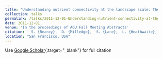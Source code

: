 ```yaml
---
title: "Understanding nutrient connectivity at the landscape scale: The use of the SCIMAP approach in the UK and Ireland"
collection: talks
permalink: /talks/2011-12-01-Understanding-nutrient-connectivity-at-the-landscape-scale-The-use-of-the-SCIMAP-approach-in-the-UK-and-Ireland
date: 2011-12-01
venue: 'In the proceedings of AGU Fall Meeting Abstracts'
citation: ' S. {Reaney},  D. {Milledge},  S. {Lane},  L. {Heathwaite},  M. {Shore},  A. {Melland},  P. {Jordan}, &quot;Understanding nutrient connectivity at the landscape scale: The use of the SCIMAP approach in the UK and Ireland.&quot; In the proceedings of AGU Fall Meeting Abstracts, 2011.'
location: "San Francisco, USA"
---
```

Use [Google Scholar](https://scholar.google.com/scholar?q=Understanding+nutrient+connectivity+at+the+landscape+scale:+The+use+of+the+SCIMAP+approach+in+the+UK+and+Ireland){:target="_blank"} for full citation
